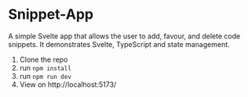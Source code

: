 # Snippet-App

A simple Svelte app that allows the user to add, favour, and delete code snippets. It demonstrates Svelte, TypeScript and state management.

1. Clone the repo
2. run `npm install`
3. run `npm run dev`
4. View on http://localhost:5173/
